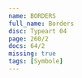 ```yaml
---
name: BORDERS
full_name: Borders
disc: Typeart 04
page: 260/2
docs: 64/2
missing: true
tags: [Symbole]
---
```

